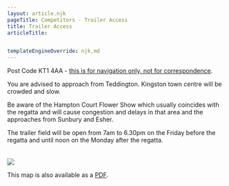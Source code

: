 ```yaml
---
layout: article.njk
pageTitle: Competitors - Trailer Access
title: Trailer Access
articleTitle: 


templateEngineOverride: njk,md
---
```

<p>Post Code KT1 4AA - <u>this is for navigation only, not for correspondence</u>.</p>
<p>You are advised to approach from Teddington. Kingston town centre will be crowded and slow.</p>
<p>Be aware of the Hampton Court Flower Show which usually coincides with the regatta and will cause congestion and delays in that area and the approaches from Sunbury and Esher.</p>
<p>The trailer field will be open from 7am to 6.30pm on the Friday before the regatta and until noon on the Monday after the regatta.</p>
<img src="/images/TrailerAccessMap.gif" style="margin-top:20px; max-width:100%">
<p>This map is also available as a <a href="/pdfs/KingstonRegattaTrailerMap.pdf">PDF</a>. </p>